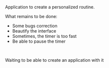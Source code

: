 Application to create a personalized routine. <br>

What remains to be done:
- Some bugs correction
- Beautify the interface
- Sometimes, the timer is too fast
- Be able to pause the timer
<br>

Waiting to be able to create an application with it